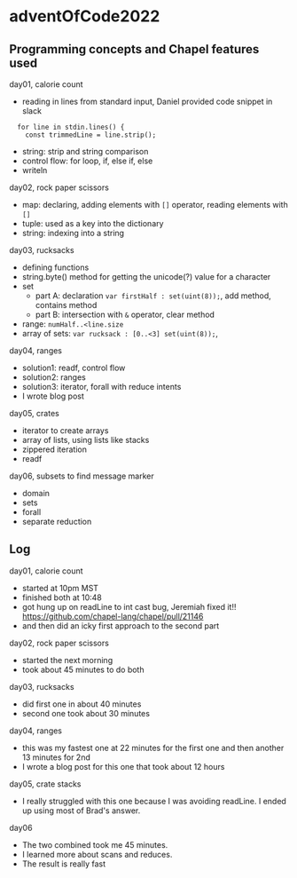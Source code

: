 # adventOfCode2022

## Programming concepts and Chapel features used

day01, calorie count
* reading in lines from standard input, Daniel provided code snippet in slack
```
  for line in stdin.lines() {
    const trimmedLine = line.strip();
```
* string: strip and string comparison
* control flow: for loop, if, else if, else
* writeln

day02, rock paper scissors
* map: declaring, adding elements with `[]` operator, reading elements with `[]`
* tuple: used as a key into the dictionary
* string: indexing into a string

day03, rucksacks
* defining functions
* string.byte() method for getting the unicode(?) value for a character
* set
  * part A: declaration `var firstHalf : set(uint(8));`, add method, contains method
  * part B: intersection with `&` operator, clear method
* range: `numHalf..<line.size`
* array of sets: `var rucksack : [0..<3] set(uint(8));`,

day04, ranges
* solution1: readf, control flow
* solution2: ranges
* solution3: iterator, forall with reduce intents
* I wrote blog post

day05, crates
* iterator to create arrays
* array of lists, using lists like stacks
* zippered iteration
* readf

day06, subsets to find message marker
* domain
* sets
* forall
* separate reduction

## Log

day01, calorie count
* started at 10pm MST
* finished both at 10:48
* got hung up on readLine to int cast bug, Jeremiah fixed it!!
  https://github.com/chapel-lang/chapel/pull/21146
* and then did an icky first approach to the second part


day02, rock paper scissors
* started the next morning
* took about 45 minutes to do both


day03, rucksacks
* did first one in about 40 minutes
* second one took about 30 minutes

day04, ranges
* this was my fastest one at 22 minutes for the first one and then another 13 minutes for 2nd
* I wrote a blog post for this one that took about 12 hours

day05, crate stacks
* I really struggled with this one because I was avoiding readLine.
  I ended up using most of Brad's answer.

day06
* The two combined took me 45 minutes.  
* I learned more about scans and reduces.
* The result is really fast


